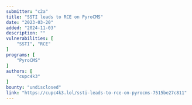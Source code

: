 ```yaml
---
submitter: "c2a"
title: "SSTI leads to RCE on PyroCMS"
date: "2023-03-20"
added: "2024-11-03"
description: ""
vulnerabilities: [
    "SSTI", "RCE"
]
programs: [
    "PyroCMS"
]
authors: [
    "cupc4k3"
]
bounty: "undisclosed"
link: "https://cupc4k3.lol/ssti-leads-to-rce-on-pyrocms-7515be27c811"
---
```




